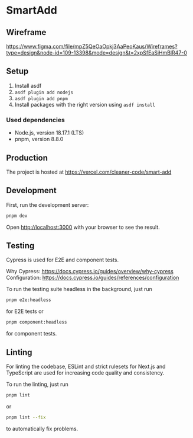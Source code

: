 # SmartAdd

## Wireframe
https://www.figma.com/file/mpZ5QeOaOpkj3AaPeoKaus/Wireframes?type=design&node-id=109-13398&mode=design&t=2xpSfEaSiHmBlR47-0

## Setup

1. Install asdf
2. `asdf plugin add nodejs`
3. `asdf plugin add pnpm`
4. Install packages with the right version using `asdf install`

### Used dependencies

- Node.js, version 18.17.1 (LTS)
- pnpm, version 8.8.0

## Production

The project is hosted at
<https://vercel.com/cleaner-code/smart-add>

## Development

First, run the development server:

```bash
pnpm dev
```

Open [http://localhost:3000](http://localhost:3000) with your browser to see the result.

## Testing

Cypress is used for E2E and component tests.

Why Cypress: <https://docs.cypress.io/guides/overview/why-cypress>
Configuration: <https://docs.cypress.io/guides/references/configuration>

To run the testing suite headless in the background, just run

```bash
pnpm e2e:headless
```

for E2E tests or

```bash
pnpm component:headless
```

for component tests.

## Linting

For linting the codebase, ESLint and strict rulesets for Next.js and TypeScript are used for increasing code quality and consistency.

To run the linting, just run

```bash
pnpm lint
```

or

```bash
pnpm lint --fix
```

to automatically fix problems.
